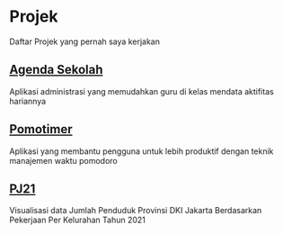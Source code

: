 # Projek
Daftar Projek yang pernah saya kerjakan


## [Agenda Sekolah](https://github.com/abiyyu03/agendaonline)

Aplikasi administrasi yang memudahkan guru di kelas mendata aktifitas hariannya

## [Pomotimer](https://github.com/abiyyu03/pomotimer)

Aplikasi yang membantu pengguna untuk lebih produktif dengan teknik manajemen waktu pomodoro

## [PJ21](https://github.com/abiyyu03/pj21)

Visualisasi data Jumlah Penduduk Provinsi DKI Jakarta Berdasarkan Pekerjaan Per Kelurahan Tahun 2021 